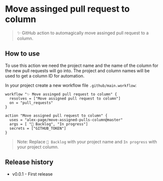 # Move assinged pull request to column

> ✨ GitHub action to automagically move assinged pull request to a column.


## How to use

To use this action we need the project name and the name of the column for the new pull requests will go into. The project and column names will be used to get a column ID for automation.

In your project create a new workflow file `.github/main.workflow`:
```
workflow "✨ Move assinged pull request to column" {
  resolves = ["Move assigned pull request to column"]
  on = "pull_requests"
}

action "Move assigned pull request to column" {
  uses = "alex-page/move-assigned-pulls-column@master"
  args = [ "🎒 Backlog", "In progress"]
  secrets = ["GITHUB_TOKEN"]
}
```

> Note: Replace `🎒 Backlog` with your project name and `In progress` with your project column.


## Release history

- v0.0.1 - First release
